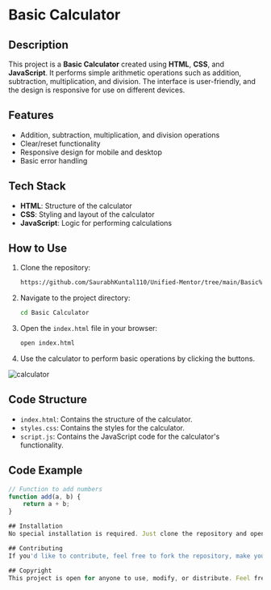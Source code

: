 # Basic Calculator

## Description

This project is a **Basic Calculator** created using **HTML**, **CSS**, and **JavaScript**. It performs simple arithmetic operations such as addition, subtraction, multiplication, and division. The interface is user-friendly, and the design is responsive for use on different devices.

## Features

- Addition, subtraction, multiplication, and division operations
- Clear/reset functionality
- Responsive design for mobile and desktop
- Basic error handling

## Tech Stack

- **HTML**: Structure of the calculator
- **CSS**: Styling and layout of the calculator
- **JavaScript**: Logic for performing calculations

## How to Use

1. Clone the repository:
    ```bash
    https://github.com/SaurabhKuntal110/Unified-Mentor/tree/main/Basic%20Calculator
    ```
   
2. Navigate to the project directory:
    ```bash
    cd Basic Calculator
    ```

3. Open the `index.html` file in your browser:
    ```bash
    open index.html
    ```

4. Use the calculator to perform basic operations by clicking the buttons.

![calculator](https://github.com/user-attachments/assets/4676e3ff-04e0-4c31-b7d5-200774ed7cbd)

## Code Structure

- `index.html`: Contains the structure of the calculator.
- `styles.css`: Contains the styles for the calculator.
- `script.js`: Contains the JavaScript code for the calculator's functionality.

## Code Example

```javascript
// Function to add numbers
function add(a, b) {
    return a + b;
}

## Installation
No special installation is required. Just clone the repository and open index.html in your browser.

## Contributing
If you'd like to contribute, feel free to fork the repository, make your changes, and submit a pull request. Suggestions and improvements are welcome!

## Copyright
This project is open for anyone to use, modify, or distribute. Feel free to copy or improve upon it!
